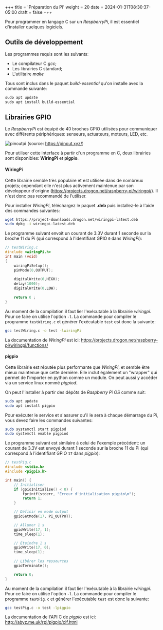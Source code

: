 +++
title = 'Préparation du Pi'
weight = 20
date = 2024-01-31T08:30:37-05:00
draft = false
+++

Pour programmer en langage C sur un _RaspberryPi_, il est essentiel d'installer quelques logiciels.

## Outils de développement
Les programmes requis sont les suivants:
+ Le compilateur C _gcc_;
+ Les librairies C standard;
+ L'utilitaire _make_

Tous sont inclus dans le paquet _build-essential_ qu'on installe avec la commande suivante:
```c
sudo apt update
sudo apt install build-essential
```

## Librairies GPIO
Le _RaspberryPi_ est équipé de 40 broches GPIO utilisées pour communiquer avec différents périphériques: senseurs, actuateurs, moteurs, LED, etc.

![pinoutpi](/420-410/images/pinoutpi.png?height=300px)
(source: https://pinout.xyz/)

Pour utiliser cette interface à partir d'un programme en C, deux librairies sont disponibles: **WiringPi** et **pigpio**. 

#### WiringPi
Cette librairie semble très populaire et est utilisée dans de nombreux projets; cependant elle n'est plus activement maintenue par son développeur d'origine (https://projects.drogon.net/raspberry-pi/wiringpi/). Il n'est donc pas recommandé de l'utiliser.

Pour installer _WiringPi_, téléchargez le paquet **.deb** puis installez-le à l'aide des commandes suivantes:
```bash
wget https://project-downloads.drogon.net/wiringpi-latest.deb
sudo dpkg -i wiringpi-latest.deb
```

Le programme suivant envoit un courant de 3.3V durant 1 seconde sur la broche 11 du Pi (qui correspond à l'identifiant GPIO `0` dans _WiringPi_):

```c
// testWiring.c
#include <wiringPi.h>
int main (void) 
{
    wiringPiSetup();
    pinMode(0,OUTPUT);
    
    digitalWrite(0,HIGH);
    delay(1000);
    digitalWrite(0,LOW);
    
    return 0 ;
}
```

Au moment de la compilation il faut lier l'exécutable à la librairie _wiringpi_. Pour ce faire on utilise  l'option `-l`. La commande pour compiler le programme `testWiring.c` et générer l'exécutable `test` est donc la suivante:
```bash
gcc testWiring.c -o test -lwiringPi
```
La documentation de _WiringPi_ est ici: https://projects.drogon.net/raspberry-pi/wiringpi/functions/
<!---->
#### pigpio
Cette librairie est réputée plus performante que _WiringPi_, et semble être mieux maintenue que cette dernière. Elle inclut également un "wrapper" qui permet de l'importer en python comme un module. On peut aussi y accéder via un service linux nommé _pigpiod_.

On peut l'installer à partir des dépôts de _Raspberry Pi OS_ comme suit:
```bash
sudo apt update
sudo apt install pigpio
```

Pour exécuter le service et s'assurer qu'il le sera à chaque démarrage du Pi, vous devez faire les commandes suivantes:
```bash
sudo systemctl start pigpiod
sudo systemctl enable pigpiod
```

Le programme suivant est similaire à celui de l'exemple précédent: un courant de 3.3V  est envoyé durant 1 seconde sur la broche 11 du Pi (qui correspond à l'identifiant GPIO `17` dans _pigpio_):

```c
// testPig.c
#include <stdio.h>
#include <pigpio.h>

int main() {
    // Initialiser
    if (gpioInitialise() < 0) {
        fprintf(stderr, "Erreur d'initialisation pigpio\n");
        return 1;
    }

    // Définir en mode output
    gpioSetMode(17, PI_OUTPUT);

    // Allumer 1 s
    gpioWrite(17, 1);
    time_sleep(1);  

    // Éteindre 1 s
    gpioWrite(17, 0);
    time_sleep(1);  
    
    // Libérer les ressources
    gpioTerminate();

    return 0;
}
```

Au moment de la compilation il faut lier l'exécutable à la librairie _wiringpi_. Pour ce faire on utilise  l'option `-l`. La commande pour compiler le programme `testPig.c` et générer l'exécutable `test` est donc la suivante:
```bash
gcc testPig.c -o test -lpigpio
```
La documentation de l'API C de _pigpio_ est ici: http://abyz.me.uk/rpi/pigpio/cif.html




